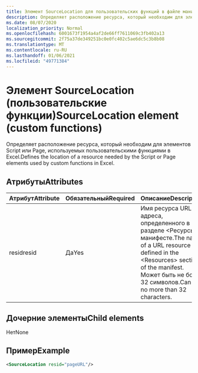 ```yaml
---
title: Элемент SourceLocation для пользовательских функций в файле манифеста
description: Определяет расположение ресурса, который необходим для элементов Script или Page, используемых пользовательскими функциями в Excel.
ms.date: 08/07/2020
localization_priority: Normal
ms.openlocfilehash: 6001673f1954a4af2de66ff7611069c3fb402a13
ms.sourcegitcommit: 2f75a37de349251bc0e0fc402c5ae6dc5c3b8b08
ms.translationtype: MT
ms.contentlocale: ru-RU
ms.lasthandoff: 01/06/2021
ms.locfileid: "49771384"
---
```

# <a name="sourcelocation-element-custom-functions"></a><span data-ttu-id="6f3e0-103">Элемент SourceLocation (пользовательские функции)</span><span class="sxs-lookup"><span data-stu-id="6f3e0-103">SourceLocation element (custom functions)</span></span>

<span data-ttu-id="6f3e0-104">Определяет расположение ресурса, который необходим для элементов Script или Page, используемых пользовательскими функциями в Excel.</span><span class="sxs-lookup"><span data-stu-id="6f3e0-104">Defines the location of a resource needed by the Script or Page elements used by custom functions in Excel.</span></span>

## <a name="attributes"></a><span data-ttu-id="6f3e0-105">Атрибуты</span><span class="sxs-lookup"><span data-stu-id="6f3e0-105">Attributes</span></span>

| <span data-ttu-id="6f3e0-106">Атрибут</span><span class="sxs-lookup"><span data-stu-id="6f3e0-106">Attribute</span></span> | <span data-ttu-id="6f3e0-107">Обязательный</span><span class="sxs-lookup"><span data-stu-id="6f3e0-107">Required</span></span> | <span data-ttu-id="6f3e0-108">Описание</span><span class="sxs-lookup"><span data-stu-id="6f3e0-108">Description</span></span>                                                                          |
|-----------|----------|--------------------------------------------------------------------------------------|
| <span data-ttu-id="6f3e0-109">resid</span><span class="sxs-lookup"><span data-stu-id="6f3e0-109">resid</span></span>     | <span data-ttu-id="6f3e0-110">Да</span><span class="sxs-lookup"><span data-stu-id="6f3e0-110">Yes</span></span>      | <span data-ttu-id="6f3e0-111">Имя ресурса URL-адреса, определенного в разделе &lt;Ресурсы&gt; в манифесте.</span><span class="sxs-lookup"><span data-stu-id="6f3e0-111">The name of a URL resource defined in the &lt;Resources&gt; section of the manifest.</span></span> <span data-ttu-id="6f3e0-112">Может быть не более 32 символов.</span><span class="sxs-lookup"><span data-stu-id="6f3e0-112">Can be no more than 32 characters.</span></span> |

## <a name="child-elements"></a><span data-ttu-id="6f3e0-113">Дочерние элементы</span><span class="sxs-lookup"><span data-stu-id="6f3e0-113">Child elements</span></span>

<span data-ttu-id="6f3e0-114">Нет</span><span class="sxs-lookup"><span data-stu-id="6f3e0-114">None</span></span>

## <a name="example"></a><span data-ttu-id="6f3e0-115">Пример</span><span class="sxs-lookup"><span data-stu-id="6f3e0-115">Example</span></span>

```xml
<SourceLocation resid="pageURL"/>
```

